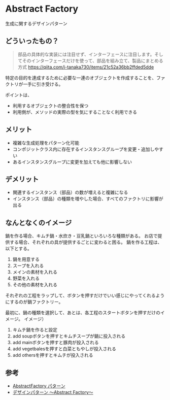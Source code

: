# Abstract Factory
生成に関するデザインパターン
## どういったもの？
> 部品の具体的な実装には注目せず、インターフェースに注目します。そしてそのインターフェースだけを使って、部品を組み立て、製品にまとめる方式
https://qiita.com/i-tanaka730/items/21c52a36bb2ffded5dde

特定の目的を達成するために必要な一連のオブジェクトを作成することを、ファクトリが一手に引き受ける。

ポイントは、
- 利用するオブジェクトの整合性を保つ
- 利用側が、メソッドの実際の型を気にすることなく利用できる

## メリット
- 複雑な生成処理をパターン化可能
- コンポジットクラス内に存在するインスタンスグループを変更・追加しやすい
- あるインスタンスグループに変更を加えても他に影響しない
## デメリット
- 関連するインスタンス（部品）の数が増えると複雑になる
- インスタンス（部品）の種類を増やした場合、すべてのファクトリに影響が出る

## なんとなくのイメージ
鍋を作る場合、キムチ鍋・水炊き・豆乳鍋といろいろな種類がある。
お店で提供する場合、それぞれの具が提供するごとに変わると困る。
鍋を作る工程は、以下とする。
1. 鍋を用意する
2. スープを入れる
3. メインの素材を入れる
4. 野菜を入れる
5. その他の素材を入れる

それぞれの工程をラップして、ボタンを押すだけでいい感じにやってくれるようにするのが鍋ファクトリー。

最初に、鍋の種類を選択して、あとは、各工程のスタートボタンを押すだけのイメージ。
イメージ）
1. キムチ鍋を作ると設定
2. add soupボタンを押すとキムチスープが鍋に投入される
3. add mainボタンを押すと豚肉が投入される
4. add vegetbalesを押すと白菜ともやしが投入される
5. add othersを押すとキムチが投入される


## 参考
- [ AbstractFactory パターン](https://www.techscore.com/tech/DesignPattern/AbstractFactory#:~:text=AbstractFactory%20%E3%82%92%E6%97%A5%E6%9C%AC%E8%AA%9E%E3%81%AB,%E7%9A%84%E3%81%AA%E5%B7%A5%E5%A0%B4%E3%80%8D%E3%81%A8%E3%81%AA%E3%82%8A%E3%81%BE%E3%81%99%E3%80%82&text=AbstractFactory%20%E3%83%91%E3%82%BF%E3%83%BC%E3%83%B3%E3%81%A8%E3%81%AF%E3%80%81%E3%82%A4%E3%83%B3%E3%82%B9%E3%82%BF%E3%83%B3%E3%82%B9,%E3%81%99%E3%82%8B%E3%81%9F%E3%82%81%E3%81%AE%E3%83%91%E3%82%BF%E3%83%BC%E3%83%B3%E3%81%A7%E3%81%99%E3%80%82)
- [デザインパターン ～Abstract Factory～](https://qiita.com/i-tanaka730/items/21c52a36bb2ffded5dde)